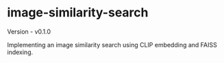 # image-similarity-search

Version - v0.1.0

Implementing an image similarity search using CLIP embedding and FAISS indexing.
